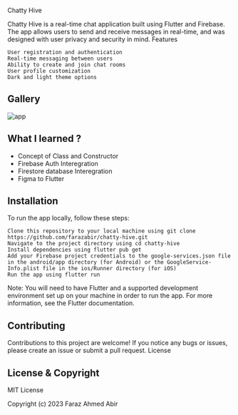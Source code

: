 Chatty Hive

Chatty Hive is a real-time chat application built using Flutter and Firebase. The app allows users to send and receive messages in real-time, and was designed with user privacy and security in mind.
Features

    User registration and authentication
    Real-time messaging between users
    Ability to create and join chat rooms
    User profile customization
    Dark and light theme options

## Gallery

![app](https://user-images.githubusercontent.com/62275863/233622999-03abcff1-bd96-421e-9b88-7efdafc12ab0.png)

## What I learned ?

- Concept of Class and Constructor
- Firebase Auth Interegration
- Firestore database Interegration 
- Figma to Flutter

## Installation

To run the app locally, follow these steps:

    Clone this repository to your local machine using git clone https://github.com/farazabir/chatty-hive.git
    Navigate to the project directory using cd chatty-hive
    Install dependencies using flutter pub get
    Add your Firebase project credentials to the google-services.json file in the android/app directory (for Android) or the GoogleService-Info.plist file in the ios/Runner directory (for iOS)
    Run the app using flutter run

Note: You will need to have Flutter and a supported development environment set up on your machine in order to run the app. For more information, see the Flutter documentation.

## Contributing

Contributions to this project are welcome! If you notice any bugs or issues, please create an issue or submit a pull request.
License

## License & Copyright

MIT License

Copyright (c) 2023 Faraz Ahmed Abir

